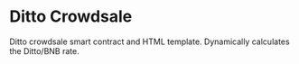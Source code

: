 # Ditto Crowdsale

Ditto crowdsale smart contract and HTML template. Dynamically calculates the Ditto/BNB rate.

